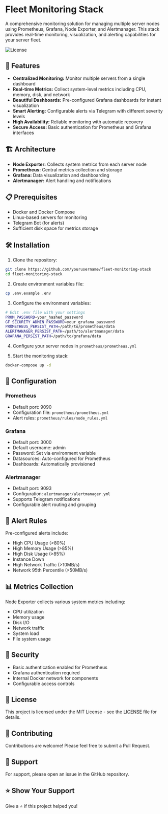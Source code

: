 # Fleet Monitoring Stack

A comprehensive monitoring solution for managing multiple server nodes using Prometheus, Grafana, Node Exporter, and Alertmanager. This stack provides real-time monitoring, visualization, and alerting capabilities for your server fleet.

![License](https://img.shields.io/badge/license-MIT-blue.svg)

## 🚀 Features

- **Centralized Monitoring:** Monitor multiple servers from a single dashboard
- **Real-time Metrics:** Collect system-level metrics including CPU, memory, disk, and network
- **Beautiful Dashboards:** Pre-configured Grafana dashboards for instant visualization
- **Smart Alerting:** Configurable alerts via Telegram with different severity levels
- **High Availability:** Reliable monitoring with automatic recovery
- **Secure Access:** Basic authentication for Prometheus and Grafana interfaces

## 🏗️ Architecture

- **Node Exporter:** Collects system metrics from each server node
- **Prometheus:** Central metrics collection and storage
- **Grafana:** Data visualization and dashboarding
- **Alertmanager:** Alert handling and notifications

## 📋 Prerequisites

- Docker and Docker Compose
- Linux-based servers for monitoring
- Telegram Bot (for alerts)
- Sufficient disk space for metrics storage

## 🛠️ Installation

1. Clone the repository:

```bash
git clone https://github.com/yourusername/fleet-monitoring-stack
cd fleet-monitoring-stack
```

2. Create environment variables file:
```bash
cp .env.example .env
```

3. Configure the environment variables:
```bash
# Edit .env file with your settings
PROM_PASSWORD=your_hashed_password
GF_SECURITY_ADMIN_PASSWORD=your_grafana_password
PROMETHEUS_PERSIST_PATH=/path/to/prometheus/data
ALERTMANAGER_PERSIST_PATH=/path/to/alertmanager/data
GRAFANA_PERSIST_PATH=/path/to/grafana/data
```

4. Configure your server nodes in `prometheus/prometheus.yml`

5. Start the monitoring stack:
```bash
docker-compose up -d
```

## 🔧 Configuration

### Prometheus
- Default port: 9090
- Configuration file: `prometheus/prometheus.yml`
- Alert rules: `prometheus/rules/node_rules.yml`

### Grafana
- Default port: 3000
- Default username: admin
- Password: Set via environment variable
- Datasources: Auto-configured for Prometheus
- Dashboards: Automatically provisioned

### Alertmanager
- Default port: 9093
- Configuration: `alertmanager/alertmanager.yml`
- Supports Telegram notifications
- Configurable alert routing and grouping

## 🚨 Alert Rules

Pre-configured alerts include:
- High CPU Usage (>80%)
- High Memory Usage (>85%)
- High Disk Usage (>85%)
- Instance Down
- High Network Traffic (>10MB/s)
- Network 95th Percentile (>50MB/s)

## 📊 Metrics Collection

Node Exporter collects various system metrics including:
- CPU utilization
- Memory usage
- Disk I/O
- Network traffic
- System load
- File system usage

## 🔐 Security

- Basic authentication enabled for Prometheus
- Grafana authentication required
- Internal Docker network for components
- Configurable access controls

## 📝 License

This project is licensed under the MIT License - see the [LICENSE](LICENSE) file for details.

## 🤝 Contributing

Contributions are welcome! Please feel free to submit a Pull Request.

## 📧 Support

For support, please open an issue in the GitHub repository.

## ⭐ Show Your Support

Give a ⭐️ if this project helped you!



